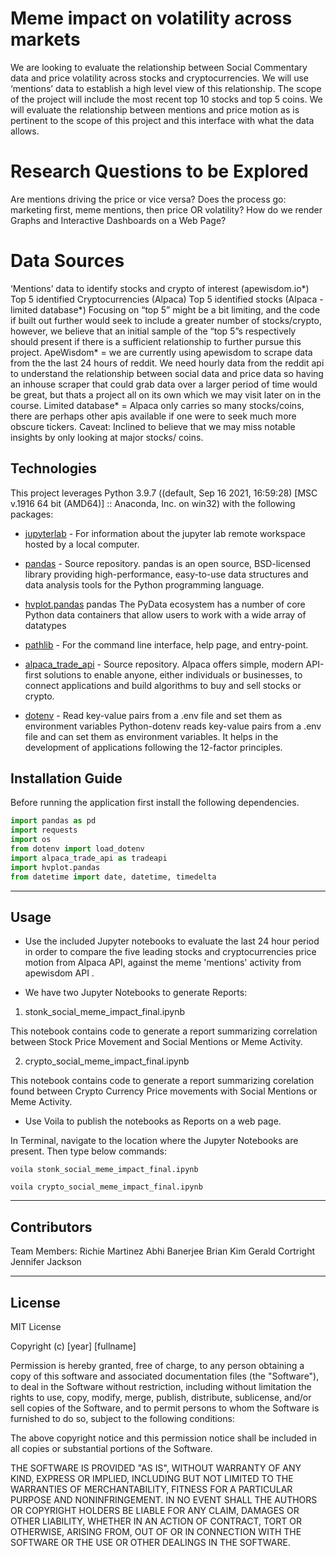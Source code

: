 # Meme impact on volatility across markets

We are looking to evaluate the relationship between Social Commentary data and price volatility across stocks and cryptocurrencies. 
We will use ‘mentions’ data to establish a high level view of this relationship.
The scope of the project will include the most recent top 10 stocks and top 5 coins.
We will evaluate the relationship between mentions and price motion as is pertinent to the scope of this project and this interface with what the data allows.


# Research Questions to be Explored

Are mentions driving the price or vice versa?
Does the process go: marketing first, meme mentions, then price  OR volatility? 
How do we render Graphs and Interactive Dashboards on a Web Page? 

# Data Sources

‘Mentions’ data to identify stocks and crypto of interest (apewisdom.io*) 
Top 5 identified Cryptocurrencies (Alpaca) 
Top 5 identified stocks (Alpaca - limited database*)
Focusing on “top 5” might be a bit limiting, and the code if built out further would seek to  include a greater number of stocks/crypto, however, we believe that an initial sample of the “top 5”s respectively should present if there is a sufficient relationship to further pursue this project. 
ApeWisdom* = we are currently using apewisdom to scrape data from the the last 24 hours of reddit. We need hourly data from the reddit api to understand the relationship between social data and price data so having an inhouse scraper that could grab data over a larger period of time would be great, but thats a project all on its own which we may visit later on in the course. 
Limited database* = Alpaca only carries so many stocks/coins, there are perhaps other apis available if one were to seek much more obscure tickers.
Caveat: Inclined to believe that we may miss notable insights by only looking at major stocks/ coins. 


## Technologies

This project leverages Python 3.9.7 ((default, Sep 16 2021, 16:59:28) [MSC v.1916 64 bit (AMD64)] :: Anaconda, Inc. on win32) with the following packages:
 
* [jupyterlab](https://jupyterlab.readthedocs.io/en/stable/user/urls.html#managing-workspaces-ui) - For information about the jupyter lab remote workspace hosted by a local computer.
 
* [pandas](https://pandas.pydata.org/docs/) - Source repository. 
pandas is an open source, BSD-licensed library providing high-performance, easy-to-use data structures and data analysis tools for the Python programming language.

* [hvplot.pandas](https://hvplot.holoviz.org/) pandas
The PyData ecosystem has a number of core Python data containers that allow users to work with a wide array of datatypes

* [pathlib](https://docs.python.org/3/library/pathlib.html#module-pathlib) - For the command line interface, help page, and entry-point.

* [alpaca_trade_api](https://github.com/alpacahq/alpaca-trade-api-python) - Source repository.
Alpaca offers simple, modern API-first solutions to enable anyone, either individuals or businesses, to connect applications and build algorithms to buy and sell stocks or crypto.

* [dotenv](https://pypi.org/project/python-dotenv/) - Read key-value pairs from a .env file and set them as environment variables
Python-dotenv reads key-value pairs from a .env file and can set them as environment variables. It helps in the development of applications following the 12-factor principles.

## Installation Guide

Before running the application first install the following dependencies.

```python
import pandas as pd
import requests
import os
from dotenv import load_dotenv
import alpaca_trade_api as tradeapi
import hvplot.pandas
from datetime import date, datetime, timedelta
```
---

## Usage

- Use the included Jupyter notebooks to evaluate the last 24 hour period in order to compare the five leading stocks and cryptocurrencies price motion from Alpaca API, against the meme 'mentions' activity from apewisdom API .

- We have two Jupyter Notebooks to generate Reports:

1. stonk_social_meme_impact_final.ipynb

This notebook contains code to generate a report summarizing correlation between Stock Price Movement and Social Mentions or Meme Activity.

2. crypto_social_meme_impact_final.ipynb

This notebook contains code to generate a report summarizing corelation found between Crypto Currency Price movements with Social Mentions or Meme Activity.


- Use Voila to publish the notebooks as Reports on a web page.

In Terminal, navigate to the location where the Jupyter Notebooks are present. Then type below commands:

    voila stonk_social_meme_impact_final.ipynb

    voila crypto_social_meme_impact_final.ipynb


---

## Contributors

Team Members:
Richie Martinez
Abhi Banerjee
Brian Kim
Gerald Cortright
Jennifer Jackson

---

## License

MIT License

Copyright (c) [year] [fullname]

Permission is hereby granted, free of charge, to any person obtaining a copy
of this software and associated documentation files (the "Software"), to deal
in the Software without restriction, including without limitation the rights
to use, copy, modify, merge, publish, distribute, sublicense, and/or sell
copies of the Software, and to permit persons to whom the Software is
furnished to do so, subject to the following conditions:

The above copyright notice and this permission notice shall be included in all
copies or substantial portions of the Software.

THE SOFTWARE IS PROVIDED "AS IS", WITHOUT WARRANTY OF ANY KIND, EXPRESS OR
IMPLIED, INCLUDING BUT NOT LIMITED TO THE WARRANTIES OF MERCHANTABILITY,
FITNESS FOR A PARTICULAR PURPOSE AND NONINFRINGEMENT. IN NO EVENT SHALL THE
AUTHORS OR COPYRIGHT HOLDERS BE LIABLE FOR ANY CLAIM, DAMAGES OR OTHER
LIABILITY, WHETHER IN AN ACTION OF CONTRACT, TORT OR OTHERWISE, ARISING FROM,
OUT OF OR IN CONNECTION WITH THE SOFTWARE OR THE USE OR OTHER DEALINGS IN THE
SOFTWARE.
